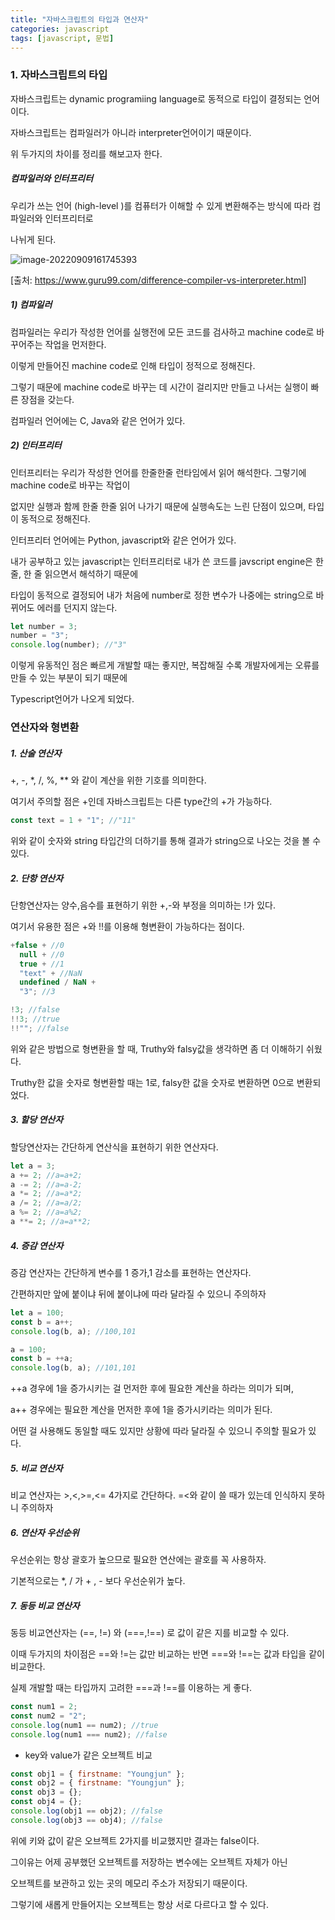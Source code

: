 ```yaml
---
title: "자바스크립트의 타입과 연산자"
categories: javascript
tags: [javascript, 문법]
---
```


### 1. 자바스크립트의 타입

자바스크립트는 dynamic programiing language로 동적으로 타입이 결정되는 언어이다.

자바스크립트는 컴파일러가 아니라 interpreter언어이기 때문이다.

위 두가지의 차이를 정리를 해보고자 한다.

##### 컴파일러와 인터프리터

우리가 쓰는 언어 (high-level )를 컴퓨터가 이해할 수 있게 변환해주는 방식에 따라 컴파일러와 인터프리터로

나뉘게 된다.

![image-20220909161745393](C:\Users\juni2\projects\choi2021.github.io\images\2022-09-08-2022-09-08-TIL\image-20220909161745393.png)

[출처: https://www.guru99.com/difference-compiler-vs-interpreter.html]

##### 1) 컴파일러

컴파일러는 우리가 작성한 언어를 실행전에 모든 코드를 검사하고 machine code로 바꾸어주는 작업을 먼저한다.

이렇게 만들어진 machine code로 인해 타입이 정적으로 정해진다.

그렇기 때문에 machine code로 바꾸는 데 시간이 걸리지만 만들고 나서는 실행이 빠른 장점을 갖는다.

컴파일러 언어에는 C, Java와 같은 언어가 있다.

##### 2) 인터프리터

인터프리터는 우리가 작성한 언어를 한줄한줄 런타임에서 읽어 해석한다. 그렇기에 machine code로 바꾸는 작업이

없지만 실행과 함께 한줄 한줄 읽어 나가기 때문에 실행속도는 느린 단점이 있으며, 타입이 동적으로 정해진다.

인터프리터 언어에는 Python, javascript와 같은 언어가 있다.

내가 공부하고 있는 javascript는 인터프리터로 내가 쓴 코드를 javscript engine은 한 줄, 한 줄 읽으면서 해석하기 때문에

타입이 동적으로 결정되어 내가 처음에 number로 정한 변수가 나중에는 string으로 바뀌어도 에러를 던지지 않는다.

```javascript
let number = 3;
number = "3";
console.log(number); //"3"
```

이렇게 유동적인 점은 빠르게 개발할 때는 좋지만, 복잡해질 수록 개발자에게는 오류를 만들 수 있는 부분이 되기 때문에

Typescript언어가 나오게 되었다.

### 연산자와 형변환

##### 1. 산술 연산자

+, -, \*, /, %, \*\* 와 같이 계산을 위한 기호를 의미한다.

여기서 주의할 점은 +인데 자바스크립트는 다른 type간의 +가 가능하다.

```javascript
const text = 1 + "1"; //"11"
```

위와 같이 숫자와 string 타입간의 더하기를 통해 결과가 string으로 나오는 것을 볼 수 있다.

##### 2. 단항 연산자

단항연산자는 양수,음수를 표현하기 위한 +,-와 부정을 의미하는 !가 있다.

여기서 유용한 점은 +와 !!를 이용해 형변환이 가능하다는 점이다.

```javascript
+false + //0
  null + //0
  true + //1
  "text" + //NaN
  undefined / NaN +
  "3"; //3

!3; //false
!!3; //true
!!""; //false
```

위와 같은 방법으로 형변환을 할 때, Truthy와 falsy값을 생각하면 좀 더 이해하기 쉬웠다.

Truthy한 값을 숫자로 형변환할 때는 1로, falsy한 값을 숫자로 변환하면 0으로 변환되었다.

##### 3. 할당 연산자

할당연산자는 간단하게 연산식을 표현하기 위한 연산자다.

```javascript
let a = 3;
a += 2; //a=a+2;
a -= 2; //a=a-2;
a *= 2; //a=a*2;
a /= 2; //a=a/2;
a %= 2; //a=a%2;
a **= 2; //a=a**2;
```

##### 4. 증감 연산자

증감 연산자는 간단하게 변수를 1 증가,1 감소를 표현하는 연산자다.

간편하지만 앞에 붙이냐 뒤에 붙이냐에 따라 달라질 수 있으니 주의하자

```javascript
let a = 100;
const b = a++;
console.log(b, a); //100,101

a = 100;
const b = ++a;
console.log(b, a); //101,101
```

++a 경우에 1을 증가시키는 걸 먼저한 후에 필요한 계산을 하라는 의미가 되며,

a++ 경우에는 필요한 계산을 먼저한 후에 1을 증가시키라는 의미가 된다.

어떤 걸 사용해도 동일할 때도 있지만 상황에 따라 달라질 수 있으니 주의할 필요가 있다.

##### 5. 비교 연산자

비교 연산자는 >,<,>=,<= 4가지로 간단하다. =<와 같이 쓸 때가 있는데 인식하지 못하니 주의하자

##### 6. 연산자 우선순위

우선순위는 항상 괄호가 높으므로 필요한 연산에는 괄호를 꼭 사용하자.

기본적으로는 \*, / 가 + , - 보다 우선순위가 높다.

##### 7. 동등 비교 연산자

동등 비교연산자는 (==, !=) 와 (===,!==) 로 값이 같은 지를 비교할 수 있다.

이때 두가지의 차이점은 ==와 !=는 값만 비교하는 반면 ===와 !==는 값과 타입을 같이 비교한다.

실제 개발할 때는 타입까지 고려한 ===과 !==를 이용하는 게 좋다.

```javascript
const num1 = 2;
const num2 = "2";
console.log(num1 == num2); //true
console.log(num1 === num2); //false
```

- key와 value가 같은 오브젝트 비교

```javascript
const obj1 = { firstname: "Youngjun" };
const obj2 = { firstname: "Youngjun" };
const obj3 = {};
const obj4 = {};
console.log(obj1 == obj2); //false
console.log(obj3 == obj4); //false
```

위에 키와 값이 같은 오브젝트 2가지를 비교했지만 결과는 false이다.

그이유는 어제 공부했던 오브젝트를 저장하는 변수에는 오브젝트 자체가 아닌

오브젝트를 보관하고 있는 곳의 메모리 주소가 저장되기 때문이다.

그렇기에 새롭게 만들어지는 오브젝트는 항상 서로 다르다고 할 수 있다.
